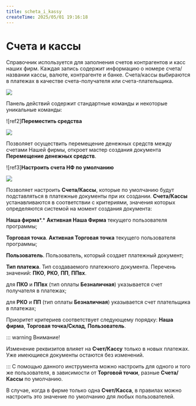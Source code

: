 ```yaml
---
title: scheta_i_kassy
createTime: 2025/05/01 19:16:18
---
```

# Счета и кассы

Справочник используется для заполнения счетов контрагентов и касс наших фирм. Каждая запись содержит информацию о номере счета/названии кассы, валюте, контрагенте и банке. Счета/кассы выбираются в платежах в качестве счета-получателя или счета-плательщика.

![](Aspose.Words.83ab1c44-6b28-430a-a5f2-4d9e6ba1abd4.818.png)

Панель действий содержит стандартные команды и некоторые уникальные команды:

![ref2]**Переместить средства**

![](Aspose.Words.83ab1c44-6b28-430a-a5f2-4d9e6ba1abd4.819.png)

Позволяет осуществить перемещение денежных средств между счетами Нашей фирмы, откроет мастер создания документа **Перемещение денежных средств**.

![ref3]**Настроить счета НФ по умолчанию**

![](Aspose.Words.83ab1c44-6b28-430a-a5f2-4d9e6ba1abd4.820.png)

Позволяет настроить **Счета/Кассы**, которые по умолчанию будут подставляться в платежные документы при их создании. **Счета/Кассы** устанавливаются в соответствии с критериями, значения которых определяются системой на момент создания документа:

**Наша фирма***.* **Активная Наша Фирма** текущего пользователя программы;

**Торговая точка**. **Активная Торговая точка** текущего пользователя программы;

**Пользователь**. Пользователь, который создает платежный документ;

**Тип платежа**. Тип создаваемого платежного документа. Перечень значений: **ПКО**, **РКО**, **ПП**, **ППвх**.

для **ПКО** и **ППвх** (тип оплаты **Безналичная**) указывается счет получателя в платежах;

для **РКО** и **ПП** (тип оплаты **Безналичная**) указывается счет плательщика в платежах;

Приоритет критериев соответствует следующему порядку: **Наша фирма**, **Торговая точка/Склад**, **Пользователь**.

::: warning Внимание!

Изменение реквизитов влияет на **Счет/Кассу** только в новых платежах. Уже имеющиеся документы остаются без изменений.

:::
С помощью данного инструмента можно настроить для одного и того же пользователя, в зависимости от **Торговой точки**, разные **Счета/Кассы** по умолчанию.

В случае, когда в фирме только одна **Счет/Касса**, в правилах можно настроить это значение по умолчанию для любых пользователей.